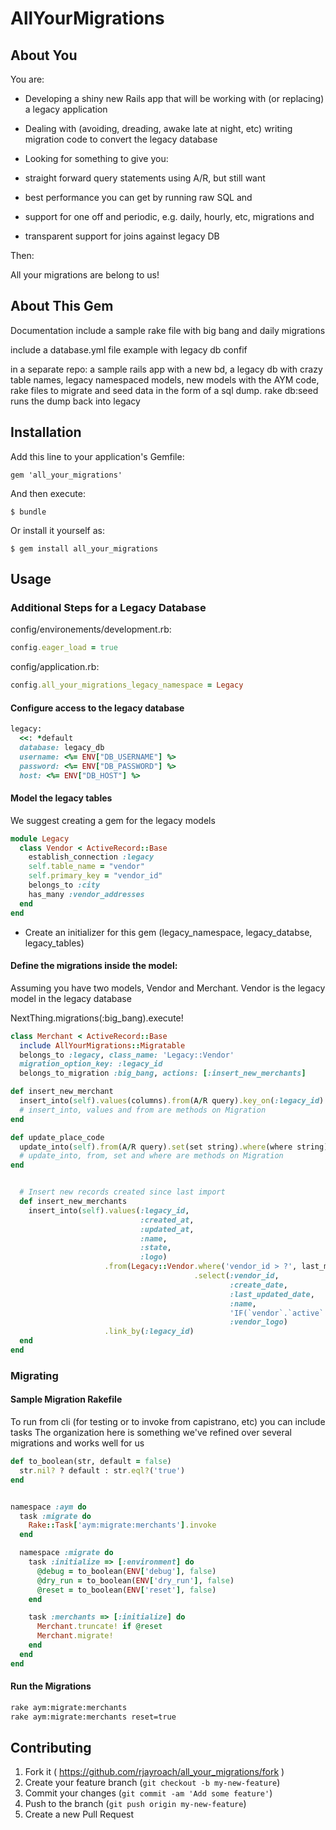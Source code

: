 # AllYourMigrations

## About You
You are:
* Developing a shiny new Rails app that will be working with (or replacing) a legacy application
* Dealing with (avoiding, dreading, awake late at night, etc) writing migration code to convert the legacy database
* Looking for something to give you:

* straight forward query statements using A/R, but still want
* best performance you can get by running raw SQL and
* support for one off and periodic, e.g. daily, hourly, etc, migrations and
* transparent support for joins against legacy DB

Then:

All your migrations are belong to us!


## About This Gem
Documentation
include a sample rake file with big bang and daily migrations

include a database.yml file example with legacy db confif

in a separate repo:
a sample rails app with a new bd, a legacy db with crazy table names, legacy namespaced models, new models with the AYM code, rake files to migrate and seed data in the form of a sql dump. rake db:seed runs the dump back into legacy



## Installation

Add this line to your application's Gemfile:

    gem 'all_your_migrations'

And then execute:

    $ bundle

Or install it yourself as:

    $ gem install all_your_migrations

## Usage



### Additional Steps for a Legacy Database

config/environements/development.rb:
```ruby
config.eager_load = true
```

config/application.rb:
```ruby
config.all_your_migrations_legacy_namespace = Legacy
```

#### Configure access to the legacy database
```ruby
legacy:
  <<: *default
  database: legacy_db
  username: <%= ENV["DB_USERNAME"] %>
  password: <%= ENV["DB_PASSWORD"] %>
  host: <%= ENV["DB_HOST"] %>
```

#### Model the legacy tables
We suggest creating a gem for the legacy models

```ruby
module Legacy
  class Vendor < ActiveRecord::Base
    establish_connection :legacy
    self.table_name = "vendor"
    self.primary_key = "vendor_id"
    belongs_to :city
    has_many :vendor_addresses
  end
end
```

* Create an initializer for this gem (legacy_namespace, legacy_databse, legacy_tables)

#### Define the migrations inside the model:

Assuming you have two models, Vendor and Merchant. Vendor is the legacy model in the legacy database

NextThing.migrations(:big_bang).execute!

```ruby
class Merchant < ActiveRecord::Base
  include AllYourMigrations::Migratable
  belongs_to :legacy, class_name: 'Legacy::Vendor'
  migration_option_key: :legacy_id
  belongs_to_migration :big_bang, actions: [:insert_new_merchants]

def insert_new_merchant
  insert_into(self).values(columns).from(A/R query).key_on(:legacy_id).with_legacy_table_map(nil)
  # insert_into, values and from are methods on Migration
end

def update_place_code
  update_into(self).from(A/R query).set(set string).where(where string)
  # update_into, from, set and where are methods on Migration
end


  # Insert new records created since last import
  def insert_new_merchants
    insert_into(self).values(:legacy_id,
                             :created_at,
                             :updated_at,
                             :name,
                             :state,
                             :logo)
                     .from(Legacy::Vendor.where('vendor_id > ?', last_migrated_id)
                                         .select(:vendor_id,
                                                 :create_date,
                                                 :last_updated_date,
                                                 :name,
                                                 'IF(`vendor`.`active` = 1, 4, 5)',
                                                 :vendor_logo)
                     .link_by(:legacy_id)
  end
end
```


### Migrating

#### Sample Migration Rakefile
To run from cli (for testing or to invoke from capistrano, etc) you can include tasks
The organization here is something we've refined over several migrations and works well for us


```ruby
def to_boolean(str, default = false)
  str.nil? ? default : str.eql?('true')
end


namespace :aym do
  task :migrate do
    Rake::Task['aym:migrate:merchants'].invoke
  end

  namespace :migrate do
    task :initialize => [:environment] do
      @debug = to_boolean(ENV['debug'], false)
      @dry_run = to_boolean(ENV['dry_run'], false)
      @reset = to_boolean(ENV['reset'], false)
    end

    task :merchants => [:initialize] do
      Merchant.truncate! if @reset
      Merchant.migrate!
    end
  end
end
```

#### Run the Migrations

```bash
rake aym:migrate:merchants
rake aym:migrate:merchants reset=true
```


## Contributing

1. Fork it ( https://github.com/rjayroach/all_your_migrations/fork )
2. Create your feature branch (`git checkout -b my-new-feature`)
3. Commit your changes (`git commit -am 'Add some feature'`)
4. Push to the branch (`git push origin my-new-feature`)
5. Create a new Pull Request
